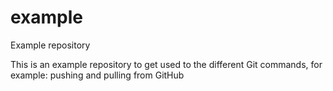 # example
Example repository

This is an example repository to get used to the different Git commands, for example: pushing and pulling from GitHub
